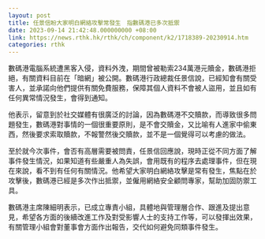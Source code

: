 ```yaml
---
layout: post
title: 任景信盼大家明白網絡攻擊常發生　指數碼港已多次抵禦
date: 2023-09-14 21:42:48.000000000 +08:00
link: https://news.rthk.hk/rthk/ch/component/k2/1718389-20230914.htm
categories: rthk
---
```


數碼港電腦系統遭黑客入侵，資料外洩，期間曾被勒索234萬港元贖金，數碼港拒絕，有關資料目前在「暗網」被公開。數碼港行政總裁任景信說，已經知會有關受害人，並承諾向他們提供有關免費服務，保障其個人資料不會被人盜用，並且如有任何異常情況發生，會得到通知。

他表示，留意到於社交媒體有很廣泛的討論，因為數碼港不交贖款，而導致很多問題發生，數碼港對事情的一個很重要原則，是不會交贖金，又比喻有人進家中偷東西，然後要求索取贖款，不報警然後交贖款，並不是一個覺得可以考慮的做法。

至於就今次事件，會否有高層需要被問責，任景信回應說，現時正從不同方面了解事件發生情況，如果知道有些嚴重人為失誤，會用既有的程序去處理事件，但在現在來說，看不到有任何有關情況。他希望大家明白網絡攻擊是常有發生，焦點在於攻擊後，數碼港已經是多次作出抵禦，並僱用網絡安全顧問專家，幫助加固防禦工具。

數碼港主席陳細明表示，已成立專責小組，具體地與管理層合作、跟進及提出意見，希望各方面的後續改進工作及對受影響人士的支持工作等，可以發揮出效果，有關管理小組會對董事會方面作出報告，交代如何避免同類事件發生。
